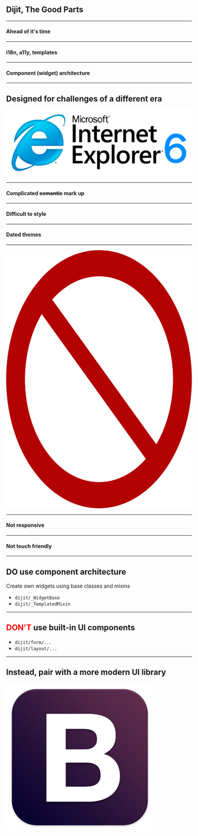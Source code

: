 ## Dijit, The Good Parts

---

<!-- .slide: data-background="img/binoculars-7271415680_b64ecd8752_z.jpg" -->
#### Ahead of it's time

---

<!-- .slide: data-background="img/binoculars-7271415680_b64ecd8752_z.jpg" -->
#### i18n, a11y, templates

---

<!-- .slide: data-background="img/legos-2253657555_9306374c9f_z.jpg" -->
#### Component (widget) architecture

---

<!-- .slide: data-background="reveal.js/img/bg-3.png" -->
## Designed for challenges of a different era

<p class="ie6-logo">
	<img src="img/internet_explorer_logo_6.png" class="transparent" />
</p>

---

<!-- .slide: data-background="img/dijit-markup.png" -->
#### Complicated ~~semantic~~ mark up

---

<!-- .slide: data-background="img/dijit-markup.png" -->
#### Difficult to style

---

<!-- .slide: data-background="img/claro-theme.png" -->
#### Dated themes

---

<!-- .slide: data-background="img/phone-16981803257_4bcd3c45dc_z.jpg" -->

<img src="img/2000px-ProhibitionSign2.svg.png" height="700" class="transparent" />

---

<!-- .slide: data-background="img/phone-16981803257_4bcd3c45dc_z.jpg" -->
#### Not responsive

---

<!-- .slide: data-background="img/phone-16981803257_4bcd3c45dc_z.jpg" -->
#### Not touch friendly

---

<!-- .slide: data-background="reveal.js/img/bg-3.png" -->
## DO use component architecture 

Create own widgets using base classes and mixins
- `dijit/_WidgetBase`
- `dijit/_TemplatedMixin`

---

<!-- .slide: data-background="reveal.js/img/bg-3.png" -->
## <span style="color: red">DON'T</span> use built-in UI components
- `dijit/form/...`
- `dijit/layout/...`

---

<!-- .slide: data-background="reveal.js/img/bg-3.png" -->
## Instead, pair with a more modern UI library

<img src="img/icon-bootstrap.png" height="400" class="transparent" />

